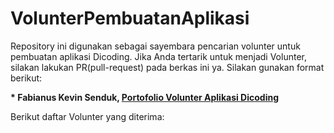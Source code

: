 # VolunterPembuatanAplikasi
Repository ini digunakan sebagai sayembara pencarian volunter untuk pembuatan aplikasi Dicoding. Jika Anda tertarik untuk menjadi Volunter, silakan lakukan PR(pull-request) pada berkas ini ya. Silakan gunakan format berikut:

**\* Fabianus Kevin Senduk, [Portofolio Volunter Aplikasi Dicoding](Purwokerto)**


Berikut daftar Volunter yang diterima:
